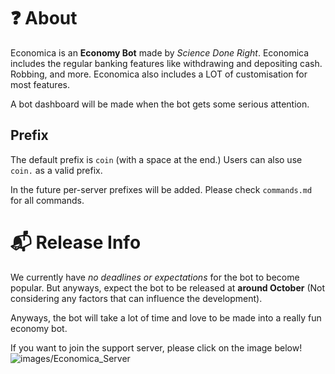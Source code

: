# ❓ About

Economica is an **Economy Bot** made by *Science Done Right*. Economica includes the regular banking features like withdrawing and depositing cash. Robbing, and more.
Economica also includes a LOT of customisation for most features.

A bot dashboard will be made when the bot gets some serious attention.

## Prefix

The default prefix is `coin` (with a space at the end.) Users can also use `coin.` as a valid prefix.

In the future per-server prefixes will be added.
Please check `commands.md` for all commands.

# 📬 Release Info

We currently have *no deadlines or expectations* for the bot to become popular. But anyways, expect the bot to be released at **around October** (Not considering any factors that can influence the development).

Anyways, the bot will take a lot of time and love to be made into a really fun economy bot.

If you want to join the support server, please click on the image below!
![images/Economica_Server](https://discord.gg/HxkmbdgcEM)